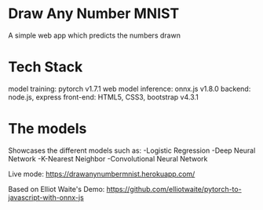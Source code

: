 # Draw Any Number MNIST
A simple web app which predicts the numbers drawn

# Tech Stack
model training: pytorch v1.7.1
web model inference: onnx.js v1.8.0
backend: node.js, express
front-end: HTML5, CSS3, bootstrap v4.3.1

# The models
Showcases the different models such as:
-Logistic Regression
-Deep Neural Network
-K-Nearest Neighbor
-Convolutional Neural Network

Live mode:
https://drawanynumbermnist.herokuapp.com/


Based on Elliot Waite's Demo:
https://github.com/elliotwaite/pytorch-to-javascript-with-onnx-js
